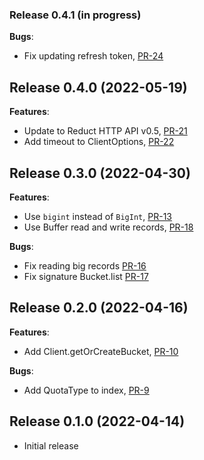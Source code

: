 ### Release 0.4.1 (in progress)

**Bugs**:

* Fix updating refresh token, [PR-24](https://github.com/reduct-storage/reduct-js/pull/24)

## Release 0.4.0 (2022-05-19)

**Features**:

* Update to Reduct HTTP API v0.5, [PR-21](https://github.com/reduct-storage/reduct-js/pull/21)
* Add timeout to ClientOptions, [PR-22](https://github.com/reduct-storage/reduct-js/pull/22)

## Release 0.3.0 (2022-04-30)

**Features**:

* Use `bigint` instead of `BigInt`, [PR-13](https://github.com/reduct-storage/reduct-js/pull/13)
* Use Buffer read and write records, [PR-18](https://github.com/reduct-storage/reduct-js/pull/18)

**Bugs**:

* Fix reading big records [PR-16](https://github.com/reduct-storage/reduct-js/pull/16)
* Fix signature Bucket.list [PR-17](https://github.com/reduct-storage/reduct-js/pull/17)

## Release 0.2.0 (2022-04-16)

**Features**:

* Add Client.getOrCreateBucket, [PR-10](https://github.com/reduct-storage/reduct-js/pull/10)

**Bugs**:

* Add QuotaType to index, [PR-9](https://github.com/reduct-storage/reduct-js/pull/9)

## Release 0.1.0 (2022-04-14)

* Initial release
